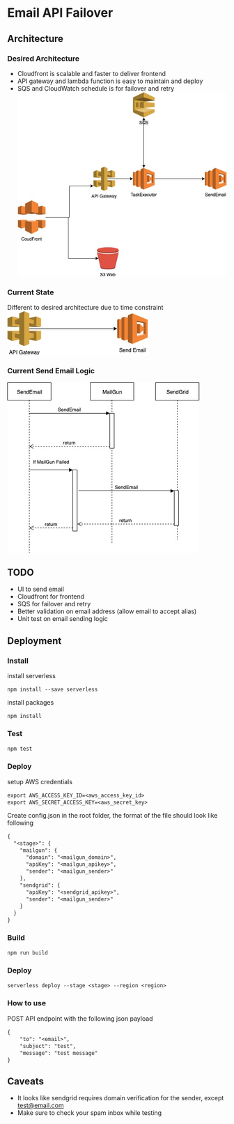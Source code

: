 # Email API Failover

## Architecture

### Desired Architecture
* Cloudfront is scalable and faster to deliver frontend
* API gateway and lambda function is easy to maintain and deploy
* SQS and CloudWatch schedule is for failover and retry
![Desired Architecture](/images/desired-architecture.jpg)

### Current State
Different to desired architecture due to time constraint
![Current State](/images/current-state.jpg)

### Current Send Email Logic
![Send Email Logic](/images/send-email-logic.jpg)

## TODO
* UI to send email
* Cloudfront for frontend
* SQS for failover and retry
* Better validation on email address (allow email to accept alias)
* Unit test on email sending logic

## Deployment
### Install
install serverless
```
npm install --save serverless
```

install packages
```
npm install
```

### Test
```
npm test
```

### Deploy

setup AWS credentials
```
export AWS_ACCESS_KEY_ID=<aws_access_key_id>
export AWS_SECRET_ACCESS_KEY=<aws_secret_key>
```

Create config.json in the root folder, the format of the file should look like following
```
{
  "<stage>": {
    "mailgun": {
      "domain": "<mailgun_domain>",
      "apiKey": "<mailgun_apikey>",
      "sender": "<mailgun_sender>"
    },
    "sendgrid": {
      "apiKey": "<sendgrid_apikey>",
      "sender": "<mailgun_sender>"
    }
  }
}

```

### Build
```
npm run build
```

### Deploy
```
serverless deploy --stage <stage> --region <region>
```

### How to use
POST API endpoint with the following json payload
```
{
	"to": "<email>",
	"subject": "test",
	"message": "test message"
}
```


## Caveats
* It looks like sendgrid requires domain verification for the sender, except test@email.com
* Make sure to check your spam inbox while testing
